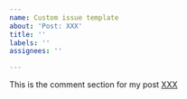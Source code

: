 ```yaml
---
name: Custom issue template
about: 'Post: XXX'
title: ''
labels: ''
assignees: ''

---
```


This is the comment section for my post [XXX](XXX)
